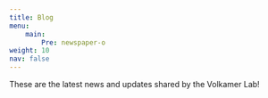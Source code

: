 ```yaml
---
title: Blog
menu:
    main:
        Pre: newspaper-o
weight: 10
nav: false
---
```


These are the latest news and updates shared by the Volkamer Lab!